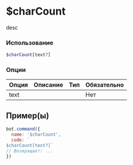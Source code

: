 # $charCount
desc
### Использование
```php
$charCount[text?]
```

### Опции

| Опция | Описание | Тип | Обязательно |
|--------|-------------|------|----------|
| text |  |  | Нет |  
## Пример(ы)

```javascript
bot.command({
  name: '$charCount',
  code: `
$charCount[text?]`
// Возвращает: ...
})
```